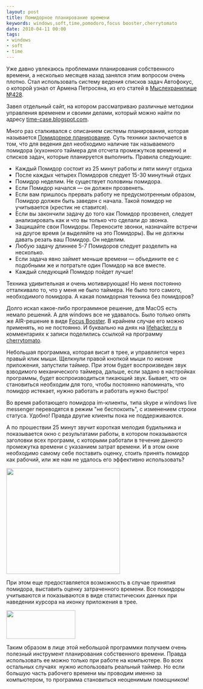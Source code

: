 ```yaml
---
layout: post
title: Помидорное планирование времени
keywords: windows,soft,time,pomodoro,focus booster,cherrytomato
date: 2010-04-11 00:00
tags:
- windows
- soft
- time
---
```

Уже давно увлекаюсь проблемами планирования собственного времени, а несколько месяцев
назад занялся этим вопросом очень плотно. Стал использовать систему ведения списков задач
Автофокус, о которой узнал от Армена Петросяна, из его статей в <a
href="http://petrosian.ru" rel="nofollow">Мыслехранилище №428</a>.

Завел отдельный сайт, на котором рассматриваю различные методики управления временем и своими делами, который можно найти по адресу <a href="http://time-case.blogspot.com/" rel="nofollow">time-case.blogspot.com</a>.

Много раз сталкивался с описанием системы планирования, которая называется <a href="http://www.pomodorotechnique.com" rel="nofollow">Помидорное планирование</a>. Суть техники заключается в том, что для ведения дел необходимо наличие так называемого помидора (кухонного таймера для отсчета промежутков времени) и списков задач, которые планируется выполнить. Правила следующие:
<ul>
	<li>Каждый Помидор состоит из 25 минут работы и пяти минут отдыха</li>
	<li>После каждых четырех Помидоров следует 15-30 минутный отдых</li>
	<li>Помидор неделим. Не существует половины помидора.</li>
	<li>Если Помидор начался — он должен прозвенеть.</li>
	<li>Если вам пришлось прервать работу не предусмотренным образом, Помидор должен быть заведен с начала. Такой помидор не учитывается (крестик не ставится).</li>
	<li>Если вы закончили задачу до того как Помидор прозвенел, следует анализировать как и что вы только что сделали до звонка.</li>
	<li>Защищайте свои Помидоры. Переносите звонки, назначайте встречи на другое время (и выделяйте на это Помидоры). Вы не должны давать резать ваш Помидор. Он неделим.</li>
	<li>Любую задачу длиннее 5-7 Помидоров следует разделить на несколько.</li>
	<li>Если задача явно займет меньше времени — объедините ее с подобными же и потратьте один Помидор на все вместе.</li>
	<li>Каждый следующий Помидор пойдет лучше!</li>
</ul>
Техника удивительная и очень мотивирующая! Но меня постоянно отталкивало то, что у меня не было таймера. Не было того самого, необходимого помидора. А какая помидорная техника без помидоров?

Долго искал какое-либо программное решение, для MacOS есть немало решений. А для windows все не удавалось. Было только опять же AIR-решение в виде <a href="http://www.focusboosterapp.com" rel="nofollow">Focus Booster</a>. В крайнем случае его можно применять, но не постоянно. И буквально на днях на <a href="http://lifehacker.ru/2010/04/08/chromodoro-%E2%80%94-pomidor-v-pomoshh-web-worker-u/" rel="nofollow">lifehacker.ru</a> в комментариях к записи поделились ссылкой на программу <a href="http://www.beatpoints.com/cherrytomato/" rel="nofollow">cherrytomato</a>.

Небольшая программка, которая висит в трее, и управляется через правый клик мыши. Щелкнули правой кнопкой мыши по иконке приложения, запустили таймер. При этом будет воспроизведен звук взводимого механического таймера, дальше, если задано в настройках программы, будет воспроизводиться тикающий звук. Бывает, что он становиться необходим для того, чтобы постоянно напоминать, что помидор истекает, нужно работать и работать нужно быстро!

Во время работающего помидора im-клиенты, типа skype и windows live messenger переводятся в режим "не беспокоить", с изменением строки статуса. Удобно! Правда другие клиенты пока не поддерживаются.

А по прошествии 25 минут звучит короткая мелодия будильника и показывается окно с результатами работы, в котором показываются заголовки всех программ, с которыми работали в течение данного промежутка времени с указанием затрат времени. И в этом окне необходимо самому себе поставить оценку, стоить принять помидор как рабочий, или же нам не удалось его эффективно использовать?

<a href="https://static.juev.org/2010/04/cherrytomato.png"><img class="aligncenter size-medium wp-image-988" title="cherrytomato" src="https://static.juev.org/2010/04/cherrytomato-300x279.png" alt="" width="300" height="279" /></a>

При этом еще предоставляется возможность в случае принятия помидора, выставить оценку затраченного времени. Все помидоры учитываются и показываются в виде статистических данных при наведении курсора на иконку приложения в трее.

<a href="https://static.juev.org/2010/04/cherrytomato-tray.png"><img class="aligncenter size-full wp-image-989" title="cherrytomato-tray" src="https://static.juev.org/2010/04/cherrytomato-tray.png" alt="" width="182" height="75" /></a>

Таким образом в лице этой небольшой программки получаем очень полезный инструмент планирования собственного времени. Правда использовать ее можно только при работе на компьютере. Во всех остальных случаях  нужно использовать реальный таймер. Но если большую часть рабочего времени мы проводим именно за компьютером, то программа становиться неоценимым помощником!
